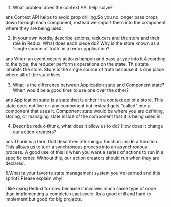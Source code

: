 1. What problem does the context API help solve?

ans
Context API helps to avoid prop drilling.So you no longer pass props down through each component, instead we import them into the component where they are being used.

2. In your own words, describe actions, reducers and the store and their role in Redux. What does each piece do? Why is the store known as a 'single source of truth' in a redux application?

ans
When an event occurs actions happen and pass a type into it.According to the type, the reducer performs operations on the state. This state inhabits the store. Store is the single source of truth because it is one place where all of the state lives.

3. What is the difference between Application state and Component state? When would be a good time to use one over the other?

ans
Application state is a state that is either in a context api or a store. This state does not live on any component but instead gets "called" into a component that uses it. Component state would be where you are defining, storing, or managing state inside of the component that it is being used in.

4. Describe redux-thunk, what does it allow us to do? How does it change our action-creators?

ans
Thunk is a term that describes returning a function inside a function. This allows us to turn a synchronous process into an asynchronous process. A good use of this is when you want a series of actions to run in a specific order. Without this, our action creators should run when they are declared.

5.What is your favorite state management system you've learned and this sprint? Please explain why!

I like using ReduxI for now because it involves much same type of code than implementing a complete react cycle. Its a good drill and hard to implement but good for big projects.
